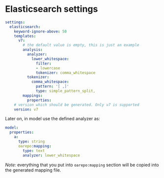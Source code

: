 # Elasticsearch settings

```yaml
settings:
  elasticsearch:
    keyword-ignore-above: 50
    templates:
      v7:
        # the default value is empty, this is just an example 
        analysis:
          analyzer:
            lower_whitespace:
              filter:
              - lowercase
              tokenizer: comma_whitespace
          tokenizer:
            comma_whitespace:
              pattern: '[ ,]'
              type: simple_pattern_split,
        mappings:
          properties:
    # version which should be generated. Only v7 is supported
    version: v7
```

Later on, in model use the defined analyzer as:

```yaml
model:
  properties:
    a:
      type: string
      oarepo:mapping:
        type: text
        analyzer: lower_whitespace
```

*Note:* everything that you put into `oarepo:mapping` section will be copied into the generated
mapping file.
